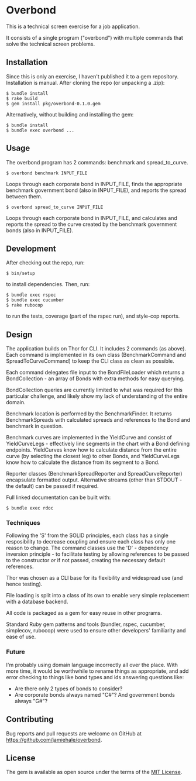 # Overbond

This is a technical screen exercise for a job application.

It consists of a single program ("overbond") with multiple commands that solve the technical screen problems.

## Installation

Since this is only an exercise, I haven't published it to a gem repository. Installation is manual. After cloning the repo (or unpacking a .zip):

    $ bundle install
    $ rake build
    $ gem install pkg/overbond-0.1.0.gem

Alternatively, without building and installing the gem:

    $ bundle install
    $ bundle exec overbond ...

## Usage

The overbond program has 2 commands: benchmark and spread_to_curve.

    $ overbond benchmark INPUT_FILE

Loops through each corporate bond in INPUT_FILE, finds the appropriate benchmark government bond (also in INPUT_FILE), and reports the spread between them.

    $ overbond spread_to_curve INPUT_FILE

Loops through each corporate bond in INPUT_FILE, and calculates and reports the spread to the curve created by the benchmark government bonds (also in INPUT_FILE).

## Development

After checking out the repo, run:

    $ bin/setup
    
to install dependencies. Then, run:

    $ bundle exec rspec
    $ bundle exec cucumber
    $ rake rubocop

to run the tests, coverage (part of the rspec run), and style-cop reports.

## Design

The application builds on Thor for CLI. It includes 2 commands (as above). Each command is implemented in its own class (BenchmarkCommand and SpreadToCurveCommand) to keep the CLI class as clean as possible.

Each command delegates file input to the BondFileLoader which returns a BondCollection - an array of Bonds with extra methods for easy querying.

BondCollection queries are currently limited to what was required for this particular challenge, and likely show my lack of understanding of the entire domain.

Benchmark location is performed by the BenchmarkFinder. It returns BenchmarkSpreads with calculated spreads and references to the Bond and benchmark in question.

Benchmark curves are implemented in the YieldCurve and consist of YieldCurveLegs - effectively line segments in the chart with a Bond defining endpoints. YieldCurves know how to calculate distance from the entire curve (by selecting the closest leg) to other Bonds, and YieldCurveLegs know how to calculate the distance from its segment to a Bond.

Reporter classes (BenchmarkSpreadReporter and SpreadCurveReporter) encapsulate formatted output. Alternative streams (other than STDOUT - the default) can be passed if required.

Full linked documentation can be built with:

    $ bundle exec rdoc

### Techniques

Following the 'S' from the SOLID principles, each class has a single resposibility to decrease coupling and ensure each class has only one reason to change. The command classes use the 'D' - dependency inversion principle - to facilitate testing by allowing references to be passed to the constructor *or* if not passed, creating the necessary default references.

Thor was chosen as a CLI base for its flexibility and widespread use (and hence testing).

File loading is split into a class of its own to enable very simple replacement with a database backend.

All code is packaged as a gem for easy reuse in other programs.

Standard Ruby gem patterns and tools (bundler, rspec, cucumber, simplecov, rubocop) were used to ensure other developers' familiarity and ease of use.

### Future

I'm probably using domain language incorrectly all over the place. With more time, it would be worthwhile to rename things as appropriate, and add error checking to things like bond types and ids answering questions like:

  * Are there only 2 types of bonds to consider?
  * Are corporate bonds always named "C#"? And government bonds always "G#"?

## Contributing

Bug reports and pull requests are welcome on GitHub at https://github.com/jamiehale/overbond.

## License

The gem is available as open source under the terms of the [MIT License](http://opensource.org/licenses/MIT).

